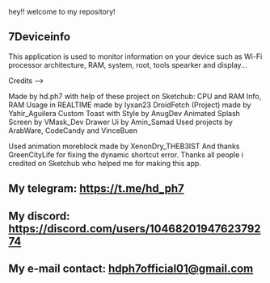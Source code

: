 hey!!
welcome to my repository!

7Deviceinfo
-----------
This application is used to monitor information on your device such as Wi-Fi processor architecture, RAM, system, root, tools spearker and display...

Credits -->

Made by hd.ph7 with help of these project on Sketchub:
CPU and RAM Info, RAM Usage in REALTIME made by Iyxan23
DroidFetch (Project) made by Yahir_Aguilera
Custom Toast with Style by AnugDev
Animated Splash Screen by VMask_Dev
Drawer Ui by Amin_Samad
Used projects by ArabWare, CodeCandy and VinceBuen

Used animation moreblock made by XenonDry_THEB3IST
And thanks GreenCityLife for fixing the dynamic shortcut error.
Thanks all people i credited on Sketchub who helped me for making this app.

My telegram: https://t.me/hd_ph7
---

My discord: https://discord.com/users/1046820194762379274
---

My e-mail contact: hdph7official01@gmail.com
--
